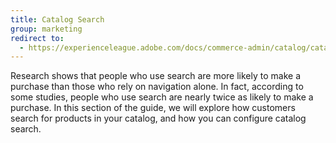 ```yaml
---
title: Catalog Search
group: marketing
redirect to:
  - https://experienceleague.adobe.com/docs/commerce-admin/catalog/catalog/search/search.html
---
```


Research shows that people who use search are more likely to make a purchase than those who rely on navigation alone. In fact, according to some studies, people who use search are nearly twice as likely to make a purchase. In this section of the guide, we will explore how customers search for products in your catalog, and how you can configure catalog search.
